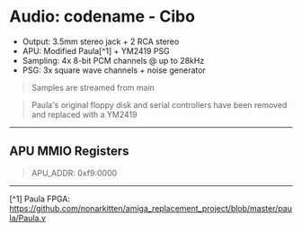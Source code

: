 # Audio: codename - Cibo

- Output: 3.5mm stereo jack + 2 RCA stereo
- APU: Modified Paula[^1] + YM2419 PSG
- Sampling: 4x 8-bit PCM channels @ up to 28kHz
- PSG: 3x square wave channels + noise generator

> Samples are streamed from main

> Paula's original floppy disk and serial controllers have been removed and
> replaced with a YM2419

---

## APU MMIO Registers

> APU_ADDR: 0xf9:0000

---

[^1] Paula FPGA: https://github.com/nonarkitten/amiga_replacement_project/blob/master/paula/Paula.v
